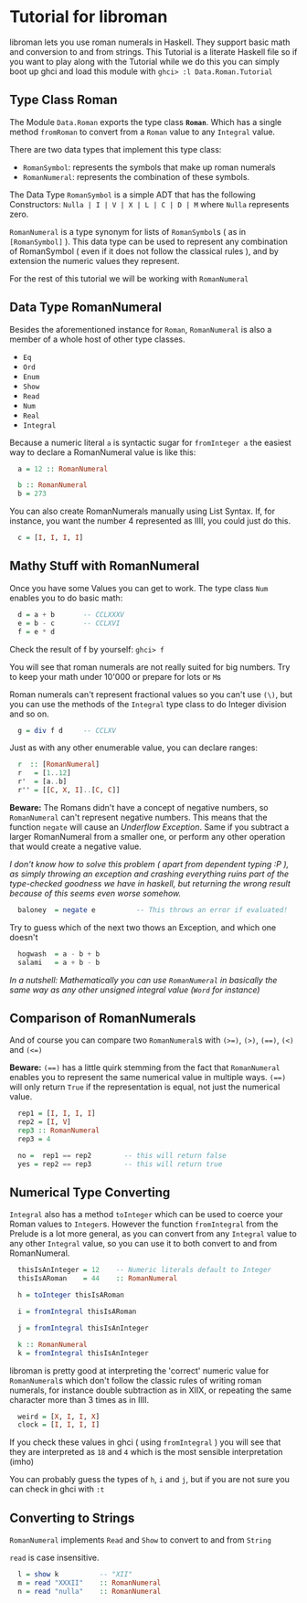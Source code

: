 <!--
Haskell Files should declare a module

``` haskell
  module Data.Roman.Tutorial where
  import Data.Roman
```
-->

Tutorial for libroman
=====================

libroman lets you use roman numerals in Haskell. They support basic math and
conversion to and from strings.
This Tutorial is a literate Haskell file so if you want to play along with the
Tutorial while we do this you can simply boot up ghci and load this module with
`ghci> :l Data.Roman.Tutorial`


Type Class Roman
----------------

The Module `Data.Roman` exports the type class **`Roman`**. Which has a single
method `fromRoman` to convert from a `Roman` value to any `Integral` value.

There are two data types that implement this type class:

- `RomanSymbol`: represents the symbols that make up roman numerals
- `RomanNumeral`: represents the combination of these symbols.

The Data Type `RomanSymbol` is a simple ADT that has the following Constructors:
`Nulla | I | V | X | L | C | D | M` where `Nulla` represents zero.

`RomanNumeral` is a type synonym for lists of `RomanSymbol`s ( as in
`[RomanSymbol]` ). This data type can be used to represent any combination
of RomanSymbol ( even if it does not follow the classical rules ), and by
extension the numeric values they represent.

For the rest of this tutorial we will be working with `RomanNumeral`

Data Type RomanNumeral
----------------------

Besides the aforementioned instance for `Roman`, `RomanNumeral` is also a
member of a whole host of other type classes.

- `Eq`
- `Ord`
- `Enum`
- `Show`
- `Read`
- `Num`
- `Real`
- `Integral`

Because a numeric literal `a` is syntactic sugar for `fromInteger a` the
easiest way to declare a RomanNumeral value is like this:

``` haskell
  a = 12 :: RomanNumeral

  b :: RomanNumeral
  b = 273
```
You can also create RomanNumerals manually using List Syntax. If, for instance,
you want the number 4 represented as IIII, you could just do this.

``` haskell
  c = [I, I, I, I]
```

Mathy Stuff with RomanNumeral
-----------------------------

Once you have some Values you can get to work. The type class `Num` enables you
to do basic math:

``` haskell haskell
  d = a + b       -- CCLXXXV
  e = b - c       -- CCLXVI
  f = e * d
```

Check the result of f by yourself: `ghci> f`

You will see that roman numerals are not really suited for big numbers.
Try to keep your math under 10'000 or prepare for lots or `M`s

Roman numerals can't represent fractional values so you can't use `(\)`, but
you can use the methods of the `Integral` type class to do Integer division
and so on.

``` haskell
  g = div f d     -- CCLXV
```

Just as with any other enumerable value, you can declare ranges:

``` haskell
  r  :: [RomanNumeral]
  r   = [1..12]
  r'  = [a..b]
  r'' = [[C, X, I]..[C, C]]
```

**Beware:** The Romans didn't have a concept of negative numbers, so
`RomanNumeral` can't represent negative numbers. This means that the
function `negate` will cause an *Underflow Exception*. Same if you
subtract a larger RomanNumeral from a smaller one, or perform any other
operation that would create a negative value.

*I don't know how to solve this problem ( apart from dependent typing :P ),
as simply throwing an exception and crashing everything ruins part of the
type-checked goodness we have in haskell, but returning the wrong result
because of this seems even worse somehow.*


``` haskell
  baloney  = negate e          -- This throws an error if evaluated!

```

Try to guess which of the next two thows an Exception, and which one doesn't

``` haskell
  hogwash  = a - b + b
  salami   = a + b - b
```

*In a nutshell: Mathematically you can use `RomanNumeral` in basically the
same way as any other unsigned integral value (`Word` for instance)*

Comparison of RomanNumerals
---------------------------

And of course you can compare two `RomanNumeral`s with
`(>=)`, `(>)`, `(==)`, `(<)` and `(<=)`

**Beware:** `(==)` has a little quirk stemming from the fact that `RomanNumeral`
enables you to represent the same numerical value in multiple ways.
`(==)` will only return
`True` if the representation is equal, not just the numerical value.

``` haskell
  rep1 = [I, I, I, I]
  rep2 = [I, V]
  rep3 :: RomanNumeral
  rep3 = 4

  no =  rep1 == rep2        -- this will return false
  yes = rep2 == rep3        -- this will return true
```

Numerical Type Converting
-------------------------

`Integral` also has a method `toInteger` which can be used to coerce your Roman
values to `Integer`s. However the function `fromIntegral` from the Prelude is
a lot more general, as you can convert from any `Integral` value to any other
`Integral` value, so you can use it to both convert to and from RomanNumeral.

``` haskell
  thisIsAnInteger = 12    -- Numeric literals default to Integer
  thisIsARoman    = 44    :: RomanNumeral

  h = toInteger thisIsARoman

  i = fromIntegral thisIsARoman

  j = fromIntegral thisIsAnInteger

  k :: RomanNumeral
  k = fromIntegral thisIsAnInteger
```

libroman is pretty good at interpreting the 'correct' numeric value for
`RomanNumeral`s which don't follow the classic rules of writing roman
numerals, for instance double subtraction as in XIIX, or repeating the same character more than 3 times as in IIII.

``` haskell
  weird = [X, I, I, X]
  clock = [I, I, I, I]
```

If you check these values in ghci ( using `fromIntegral` ) you will see that
they are interpreted as `18` and `4` which is the most sensible interpretation
(imho)

You can probably guess the types of `h`, `i` and `j`, but if you are not sure
you can check in ghci with `:t`


Converting to Strings
---------------------

`RomanNumeral` implements `Read` and `Show` to convert to and from `String`

`read` is case insensitive.

``` haskell
  l = show k          -- "XII"
  m = read "XXXII"    :: RomanNumeral
  n = read "nulla"    :: RomanNumeral
```
